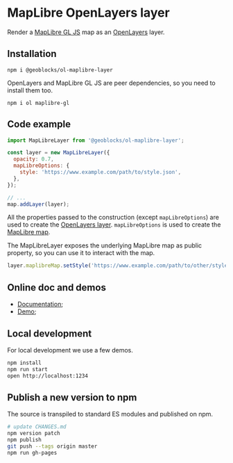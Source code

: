# MapLibre OpenLayers layer

Render a [MapLibre GL JS](https://maplibre.org/projects/#js) map as an [OpenLayers](https://openlayers.org/) layer.

## Installation

```shell
npm i @geoblocks/ol-maplibre-layer
```

OpenLayers and MapLibre GL JS are peer dependencies, so you need to install them too.

```shell
npm i ol maplibre-gl
```

## Code example

```js
import MapLibreLayer from '@geoblocks/ol-maplibre-layer';

const layer = new MapLibreLayer({
  opacity: 0.7,
  mapLibreOptions: {
    style: 'https://www.example.com/path/to/style.json',
  },
});

// ...
map.addLayer(layer);
```

All the properties passed to the construction (except `mapLibreOptions`) are used to create the [OpenLayers layer](https://openlayers.org/en/latest/apidoc/module-ol_layer_Layer-Layer.html).
`mapLibreOptions` is used to create the [MapLibre map](https://maplibre.org/maplibre-gl-js-docs/api/map/).

The MapLibreLayer exposes the underlying MapLibre map as public property, so you can use it to interact with the map.

```js
layer.maplibreMap.setStyle('https://www.example.com/path/to/other/style.json');
```

## Online doc and demos

- [Documentation](https://geoblocks.github.io/ol-maplibre-layer/api/);
- [Demo](https://geoblocks.github.io/ol-maplibre-layer/demo.html);

## Local development

For local development we use a few demos.

```bash
npm install
npm run start
open http://localhost:1234
```

## Publish a new version to npm

The source is transpiled to standard ES modules and published on npm.

```bash
# update CHANGES.md
npm version patch
npm publish
git push --tags origin master
npm run gh-pages
```
